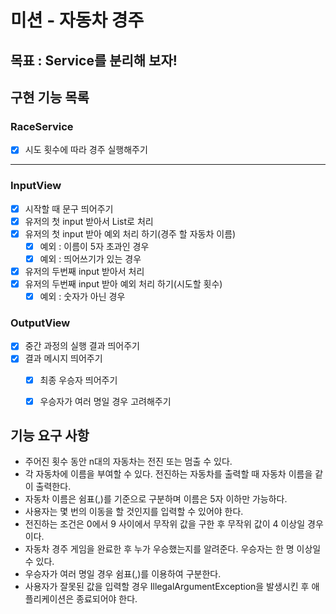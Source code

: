 # 미션 - 자동차 경주

## 목표 : Service를 분리해 보자!

## 구현 기능 목록


### RaceService

- [x] 시도 횟수에 따라 경주 실행해주기

----

### InputView

- [x] 시작할 때 문구 띄어주기
- [x] 유저의 첫 input 받아서 List로 처리
- [x] 유저의 첫 input 받아 예외 처리 하기(경주 할 자동차 이름)
    - [x] 예외 : 이름이 5자 초과인 경우
    - [x] 예외 : 띄어쓰기가 있는 경우
- [x] 유저의 두번째 input 받아서 처리
- [x] 유저의 두번째 input 받아 예외 처리 하기(시도할 횟수)
    - [x] 예외 : 숫자가 아닌 경우

### OutputView

- [x] 중간 과정의 실행 결과 띄어주기
- [x] 결과 메시지 띄어주기
    - [x] 최종 우승자 띄어주기
    - [x] 우승자가 여러 명일 경우 고려해주기


## 기능 요구 사항

- 주어진 횟수 동안 n대의 자동차는 전진 또는 멈출 수 있다.
- 각 자동차에 이름을 부여할 수 있다. 전진하는 자동차를 출력할 때 자동차 이름을 같이 출력한다.
- 자동차 이름은 쉼표(,)를 기준으로 구분하며 이름은 5자 이하만 가능하다.
- 사용자는 몇 번의 이동을 할 것인지를 입력할 수 있어야 한다.
- 전진하는 조건은 0에서 9 사이에서 무작위 값을 구한 후 무작위 값이 4 이상일 경우이다.
- 자동차 경주 게임을 완료한 후 누가 우승했는지를 알려준다. 우승자는 한 명 이상일 수 있다.
- 우승자가 여러 명일 경우 쉼표(,)를 이용하여 구분한다.
- 사용자가 잘못된 값을 입력할 경우 IllegalArgumentException을 발생시킨 후 애플리케이션은 종료되어야 한다.